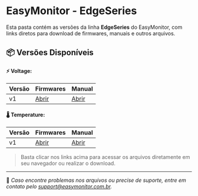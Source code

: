 # EasyMonitor - EdgeSeries

Esta pasta contém as versões da linha **EdgeSeries** do EasyMonitor, com links diretos para download de firmwares, manuais e outros arquivos.

## 📦 Versões Disponíveis

#### ⚡ Voltage:

| Versão | Firmwares | Manual |
|--------|----------|--------|
| v1     | [Abrir](./Voltage/v1/firmware/) | [Abrir](./Voltage/v1/manual/manual-do-usuario-em-edge-voltage.pdf) |

#### 🌡️ Temperature:

| Versão | Firmwares | Manual |
|--------|----------|--------|
| v1     | [Abrir](./Temperature/v1/firmware/) | [Abrir](./Temperature/v1/manual/manual-do-usuario-em-edge-temperature.pdf) |

> Basta clicar nos links acima para acessar os arquivos diretamente em seu navegador ou realizar o download.

---

📌 *Caso encontre problemas nos arquivos ou precise de suporte, entre em contato pelo [support@easymonitor.com.br](mailto:support@easymonitor.com.br).*
